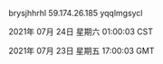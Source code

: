 brysjhhrhl 59.174.26.185 yqqlmgsycl

2021年 07月 24日 星期六 01:00:03 CST

2021年 07月 23日 星期五 17:00:03 GMT
